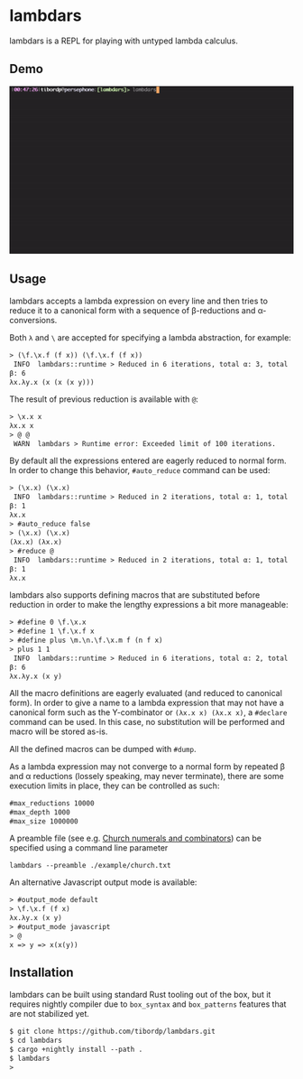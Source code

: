 # lambdars

lambdars is a REPL for playing with untyped lambda calculus.

## Demo

![](./docs/demo.gif)

## Usage

lambdars accepts a lambda expression on every line and then tries to reduce it to a canonical form with a sequence of β-reductions and α-conversions.

Both `λ` and `\` are accepted for specifying a lambda abstraction, for example:

```
> (\f.\x.f (f x)) (\f.\x.f (f x))
 INFO  lambdars::runtime > Reduced in 6 iterations, total α: 3, total β: 6
λx.λy.x (x (x (x y)))
```

The result of previous reduction is available with `@`:
```
> \x.x x
λx.x x
> @ @
 WARN  lambdars > Runtime error: Exceeded limit of 100 iterations.
```

By default all the expressions entered are eagerly reduced to normal form. In order to change this behavior, `#auto_reduce` command can be used:

```
> (\x.x) (\x.x)
 INFO  lambdars::runtime > Reduced in 2 iterations, total α: 1, total β: 1
λx.x
> #auto_reduce false
> (\x.x) (\x.x)
(λx.x) (λx.x)
> #reduce @
 INFO  lambdars::runtime > Reduced in 2 iterations, total α: 1, total β: 1
λx.x
```

lambdars also supports defining macros that are substituted before reduction in order to make the lengthy expressions a bit more manageable:

```
> #define 0 \f.\x.x
> #define 1 \f.\x.f x
> #define plus \m.\n.\f.\x.m f (n f x)
> plus 1 1
 INFO  lambdars::runtime > Reduced in 6 iterations, total α: 2, total β: 6
λx.λy.x (x y)
```

All the macro definitions are eagerly evaluated (and reduced to canonical form). In order to give a name to a lambda expression that may not have a canonical form such as the Y-combinator or `(λx.x x) (λx.x x)`, a `#declare` command can be used. In this case, no substitution will be performed and macro will be stored as-is. 

All the defined macros can be dumped with `#dump`.

As a lambda expression may not converge to a normal form by repeated β and α reductions (lossely speaking, may never terminate), there are some execution limits in place, they can be controlled as such:

```
#max_reductions 10000
#max_depth 1000
#max_size 1000000
```

A preamble file (see e.g. [Church numerals and combinators](./examples/church.txt)) can be specified using a command line parameter

```
lambdars --preamble ./example/church.txt
```

An alternative Javascript output mode is available:
```
> #output_mode default
> \f.\x.f (f x)
λx.λy.x (x y)
> #output_mode javascript
> @
x => y => x(x(y))
```

## Installation

lambdars can be built using standard Rust tooling out of the box, but it requires nightly compiler due to `box_syntax` and `box_patterns` features that are not stabilized yet.

```
$ git clone https://github.com/tibordp/lambdars.git
$ cd lambdars
$ cargo +nightly install --path .
$ lambdars
>
```

